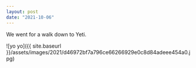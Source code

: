 ```yaml
---
layout: post
date: "2021-10-06"
---
```


We went for a walk down to Yeti.

![yo yo]({{ site.baseurl }}/assets/images/2021/d46972bf7a796ce66266929e0c8d84adeee454a0.jpg)
